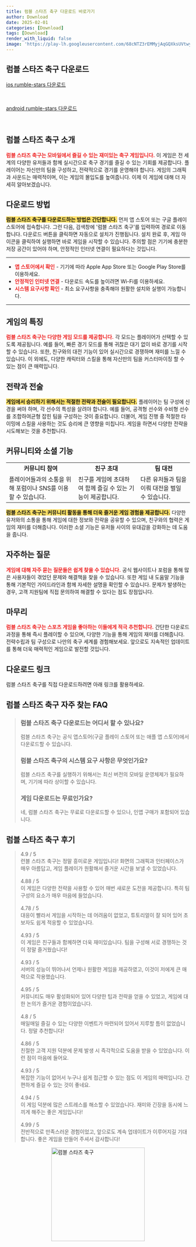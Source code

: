 ```yaml
---
title: 럼블 스타즈 축구 다운로드 바로가기
author: Download
date: 2025-02-01
categories: [Download]
tags: [Download]
render_with_liquid: false
image: 'https://play-lh.googleusercontent.com/68cNTZ3rEMMyjAqGQXksUVtwyHU7sbkDITwN_LZF8yA1MxZ2m4ILmBTYy_TRLG9a_cw=s256-rw'
---
```

<h2 id='럼블 스타즈 축구_다운로드'>럼블 스타즈 축구 다운로드</h2>
<p><a class="click-button ios" title="rumble-stars 다운로드" href="https://apps.apple.com/kr/app/%EB%9F%BC%EB%B8%94-%EC%8A%A4%ED%83%80%EC%A6%88-%EC%B6%95%EA%B5%AC/id1348299880" rel="nofollow">ios rumble-stars 다운로드</a></p><br>
<p><a class="click-button android" title="rumble-stars 다운로드" href="https://play.google.comhttps://play.google.com/store/apps/details?id=com.frogmind.rumblestars" rel="nofollow">android rumble-stars 다운로드</a></p><br>


<h2 id='럼블 스타즈 축구 소개'>럼블 스타즈 축구 소개</h2>

<p><b><span style="color: #ee2323;">럼블 스타즈 축구는 모바일에서 즐길 수 있는 재미있는 축구 게임입니다.</span></b> 이 게임은 전 세계의 다양한 유저들과 함께 실시간으로 축구 경기를 즐길 수 있는 기회를 제공합니다. 플레이어는 자신만의 팀을 구성하고, 전략적으로 경기를 운영해야 합니다. 게임의 그래픽과 사운드는 매력적이며, 이는 게임의 몰입도를 높여줍니다. 이제 이 게임에 대해 더 자세히 알아보겠습니다.</p>

<h2 id='다운로드 방법'>다운로드 방법</h2>

<p><b><span style="background-color: #ffe066;">럼블 스타즈 축구를 다운로드하는 방법은 간단합니다.</span></b> 먼저 앱 스토어 또는 구글 플레이스토어에 접속합니다. 그런 다음, 검색창에 '럼블 스타즈 축구'를 입력하여 경로로 이동합니다. 다운로드 버튼을 클릭하면 자동으로 설치가 진행됩니다. 설치 완료 후, 게임 아이콘을 클릭하여 실행하면 바로 게임을 시작할 수 있습니다. 주의할 점은 기기에 충분한 저장 공간이 있어야 하며, 안정적인 인터넷 연결이 필요하다는 것입니다.</p>

<hr />

<ul>
    <li><b><span style="color: #ee2323;">앱 스토어에서 확인</span></b> - 기기에 따라 Apple App Store 또는 Google Play Store를 이용하세요.</li>
    <li><b><span style="color: #ee2323;">안정적인 인터넷 연결</span></b> - 다운로드 속도를 높이려면 Wi-Fi를 이용하세요.</li>
    <li><b><span style="color: #ee2323;">시스템 요구사항 확인</span></b> - 최소 요구사항을 충족해야 원활한 설치와 실행이 가능합니다.</li>
</ul>

<hr />

<h2 id='게임의 특징'>게임의 특징</h2>

<p><b><span style="color: #ee2323;">럼블 스타즈 축구는 다양한 게임 모드를 제공합니다.</span></b> 각 모드는 플레이어가 선택할 수 있도록 제공됩니다. 예를 들어, 빠른 경기 모드를 통해 귀찮은 대기 없이 바로 경기를 시작할 수 있습니다. 또한, 친구와의 대전 기능이 있어 실시간으로 경쟁하며 재미를 느낄 수 있습니다. 이 외에도, 다양한 캐릭터와 스킬을 통해 자신만의 팀을 커스터마이징 할 수 있는 점이 큰 매력입니다.</p>

<h2 id='전략과 전술'>전략과 전술</h2>

<p><b><span style="background-color: #ffe066;">게임에서 승리하기 위해서는 적절한 전략과 전술이 필요합니다.</span></b> 플레이어는 팀 구성에 신경을 써야 하며, 각 선수의 특성을 살려야 합니다. 예를 들어, 공격형 선수와 수비형 선수를 조합하여균형 잡힌 팀을 구성하는 것이 중요합니다. 더불어, 게임 진행 중 적절한 타이밍에 스킬을 사용하는 것도 승리에 큰 영향을 미칩니다. 게임을 하면서 다양한 전략을 시도해보는 것을 추천합니다.</p>

<h2 id='커뮤니티와 소셜 기능'>커뮤니티와 소셜 기능</h2>

<table>
    <tr>
        <td style="text-align: center; height: 17px;"><b>커뮤니티 참여</b></td>
        <td style="text-align: center; height: 17px;"><b>친구 초대</b></td>
        <td style="text-align: center; height: 17px;"><b>팀 대전</b></td>
    </tr>
    <tr>
        <td>플레이어들과의 소통을 위해 포럼이나 SNS를 이용할 수 있습니다.</td>
        <td>친구를 게임에 초대하여 함께 즐길 수 있는 기능이 제공합니다.</td>
        <td>다른 유저들과 팀을 이뤄 대전을 벌일 수 있습니다.</td>
    </tr>
</table>

<p><b><span style="background-color: #ffe066;">럼블 스타즈 축구는 커뮤니티 활동을 통해 더욱 즐거운 게임 경험을 제공합니다.</span></b> 다양한 유저와의 소통을 통해 게임에 대한 정보와 전략을 공유할 수 있으며, 친구와의 협력은 게임의 재미를 더해줍니다. 이러한 소셜 기능은 유저들 사이의 유대감을 강화하는 데 도움을 줍니다.</p>

<h2 id='자주하는 질문'>자주하는 질문</h2>

<p><b><span style="color: #ee2323;">게임에 대해 자주 묻는 질문들은 쉽게 찾을 수 있습니다.</span></b> 공식 웹사이트나 포럼을 통해 많은 사용자들이 겪었던 문제와 해결책을 찾을 수 있습니다. 또한 게임 내 도움말 기능을 통해 기본적인 가이드라인과 함께 자세한 설명을 확인할 수 있습니다. 문제가 발생하는 경우, 고객 지원팀에 직접 문의하여 해결할 수 있다는 점도 장점입니다.</p>

<h2 id='마무리'>마무리</h2>

<p><b><span style="color: #ee2323;">럼블 스타즈 축구는 스포츠 게임을 좋아하는 이들에게 적극 추천합니다.</span></b> 간단한 다운로드 과정을 통해 즉시 플레이할 수 있으며, 다양한 기능을 통해 게임의 재미를 더해줍니다. 전략수립과 팀 구성으로 나만의 축구 세계를 경험해보세요. 앞으로도 지속적인 업데이트를 통해 더욱 매력적인 게임으로 발전할 것입니다. </p>

<h2 id='다운로드 링크'>다운로드 링크</h2>

<p>럼블 스타즈 축구를 직접 다운로드하려면 아래 링크를 활용하세요.</p>


<h2 id='럼블 스타즈 축구_자주_찾는_FAQ'>럼블 스타즈 축구 자주 찾는 FAQ</h2>
<div itemscope="" itemtype="https://schema.org/FAQPage"> 
<blockquote> 
<div itemscope="" itemprop="mainEntity" itemtype="https://schema.org/Question"> 
<h3 itemprop="name">럼블 스타즈 축구 다운로드는 어디서 할 수 있나요?</h3> 
<div itemscope="" itemprop="acceptedAnswer" itemtype="https://schema.org/Answer"> 
<span itemprop="text"> 
<p>럼블 스타즈 축구는 공식 앱스토어(구글 플레이 스토어 또는 애플 앱 스토어)에서 다운로드할 수 있습니다.</p> 
</span> 
</div> 
</div> 
<div itemscope="" itemprop="mainEntity" itemtype="https://schema.org/Question"> 
<h3 itemprop="name">럼블 스타즈 축구의 시스템 요구 사항은 무엇인가요?</h3> 
<div itemscope="" itemprop="acceptedAnswer" itemtype="https://schema.org/Answer"> 
<span itemprop="text"> 
<p>럼블 스타즈 축구를 실행하기 위해서는 최신 버전의 모바일 운영체제가 필요하며, 기기에 따라 상이할 수 있습니다.</p> 
</span> 
</div> 
</div> 
<div itemscope="" itemprop="mainEntity" itemtype="https://schema.org/Question"> 
<h3 itemprop="name">게임 다운로드는 무료인가요?</h3> 
<div itemscope="" itemprop="acceptedAnswer" itemtype="https://schema.org/Answer"> 
<span itemprop="text"> 
<p>네, 럼블 스타즈 축구는 무료로 다운로드할 수 있으나, 인앱 구매가 포함되어 있습니다.</p> 
</span> 
</div> 
</div> 
</blockquote> 
</div>
<h2 id='럼블 스타즈 축구_후기'>럼블 스타즈 축구 후기</h2>
<div itemscope itemtype="https://schema.org/Product">
  <blockquote>
  <div itemprop="review" itemscope itemtype="https://schema.org/Review">
      <div itemprop="reviewRating" itemscope itemtype="https://schema.org/Rating"> <span itemprop="ratingValue">4.9</span> / <span itemprop="bestRating">5</span> </div>
      <span itemprop="reviewBody">런블 스타즈 축구는 정말 흥미로운 게임입니다! 화면의 그래픽과 인터페이스가 매우 아름답고, 게임 플레이가 원활해서 즐거운 시간을 보낼 수 있었습니다.</span>
  </div>
  <br>
  <div itemprop="review" itemscope itemtype="https://schema.org/Review">
      <div itemprop="reviewRating" itemscope itemtype="https://schema.org/Rating"> <span itemprop="ratingValue">4.88</span> / <span itemprop="bestRating">5</span> </div>
      <span itemprop="reviewBody">이 게임은 다양한 전략을 사용할 수 있어 매번 새로운 도전을 제공합니다. 특히 팀 구성의 요소가 매우 마음에 들었습니다.</span>
  </div>
  <br>
  <div itemprop="review" itemscope itemtype="https://schema.org/Review">
      <div itemprop="reviewRating" itemscope itemtype="https://schema.org/Rating"> <span itemprop="ratingValue">4.78</span> / <span itemprop="bestRating">5</span> </div>
      <span itemprop="reviewBody">대응이 빨라서 게임을 시작하는 데 어려움이 없었고, 튜토리얼이 잘 되어 있어 초보자도 쉽게 적응할 수 있었습니다.</span>
  </div>
  <br>
  <div itemprop="review" itemscope itemtype="https://schema.org/Review">
      <div itemprop="reviewRating" itemscope itemtype="https://schema.org/Rating"> <span itemprop="ratingValue">4.93</span> / <span itemprop="bestRating">5</span> </div>
      <span itemprop="reviewBody">이 게임은 친구들과 함께하면 더욱 재미있습니다. 팀을 구성해 서로 경쟁하는 것이 정말 즐거웠습니다!</span>
  </div>
  <br>
  <div itemprop="review" itemscope itemtype="https://schema.org/Review">
      <div itemprop="reviewRating" itemscope itemtype="https://schema.org/Rating"> <span itemprop="ratingValue">4.93</span> / <span itemprop="bestRating">5</span> </div>
      <span itemprop="reviewBody">서버의 성능이 뛰어나서 언제나 원활한 게임을 제공하였고, 이것이 저에게 큰 매력으로 작용했습니다.</span>
  </div>
  <br>
  <div itemprop="review" itemscope itemtype="https://schema.org/Review">
      <div itemprop="reviewRating" itemscope itemtype="https://schema.org/Rating"> <span itemprop="ratingValue">4.95</span> / <span itemprop="bestRating">5</span> </div>
      <span itemprop="reviewBody">커뮤니티도 매우 활성화되어 있어 다양한 팁과 전략을 얻을 수 있었고, 게임에 대한 논의가 즐거운 경험이었습니다.</span>
  </div>
  <br>
  <div itemprop="review" itemscope itemtype="https://schema.org/Review">
      <div itemprop="reviewRating" itemscope itemtype="https://schema.org/Rating"> <span itemprop="ratingValue">4.8</span> / <span itemprop="bestRating">5</span> </div>
      <span itemprop="reviewBody">매일매일 즐길 수 있는 다양한 이벤트가 마련되어 있어서 지루할 틈이 없었습니다. 정말 추천합니다!</span>
  </div>
  <br>
  <div itemprop="review" itemscope itemtype="https://schema.org/Review">
      <div itemprop="reviewRating" itemscope itemtype="https://schema.org/Rating"> <span itemprop="ratingValue">4.86</span> / <span itemprop="bestRating">5</span> </div>
      <span itemprop="reviewBody">친절한 고객 지원 덕분에 문제 발생 시 즉각적으로 도움을 받을 수 있었습니다. 이런 점이 마음에 들어요.</span>
  </div>
  <br>
  <div itemprop="review" itemscope itemtype="https://schema.org/Review">
      <div itemprop="reviewRating" itemscope itemtype="https://schema.org/Rating"> <span itemprop="ratingValue">4.93</span> / <span itemprop="bestRating">5</span> </div>
      <span itemprop="reviewBody">복잡한 기능이 없어서 누구나 쉽게 접근할 수 있는 점도 이 게임의 매력입니다. 간편하게 즐길 수 있는 것이 좋네요.</span>
  </div>
  <br>
  <div itemprop="review" itemscope itemtype="https://schema.org/Review">
      <div itemprop="reviewRating" itemscope itemtype="https://schema.org/Rating"> <span itemprop="ratingValue">4.94</span> / <span itemprop="bestRating">5</span> </div>
      <span itemprop="reviewBody">이 게임 덕분에 많은 스트레스를 해소할 수 있었습니다. 재미와 긴장을 동시에 느끼게 해주는 좋은 게임입니다!</span>
  </div>
  <br>
  <div itemprop="review" itemscope itemtype="https://schema.org/Review">
      <div itemprop="reviewRating" itemscope itemtype="https://schema.org/Rating"> <span itemprop="ratingValue">4.99</span> / <span itemprop="bestRating">5</span> </div>
      <span itemprop="reviewBody">전반적으로 만족스러운 경험이었고, 앞으로도 계속 업데이트가 이루어지길 기대합니다. 좋은 게임을 만들어 주셔서 감사합니다!</span>
  </div>
  </blockquote>
</div>
<figure class="image" style="display: flex; justify-content: center; align-items: center; margin: 0;"><img src="https://play-lh.googleusercontent.com/68cNTZ3rEMMyjAqGQXksUVtwyHU7sbkDITwN_LZF8yA1MxZ2m4ILmBTYy_TRLG9a_cw=s256-rw" alt="럼블 스타즈 축구" width="256" height="256" style="max-width: 100%; height: auto;"></figure>